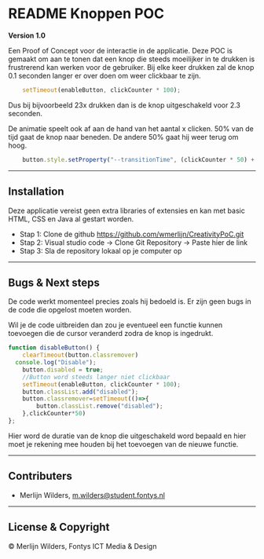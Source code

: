 # README Knoppen POC

**Version 1.0**

Een Proof of Concept voor de interactie in de applicatie.
Deze POC is gemaakt om aan te tonen dat een knop die steeds moeilijker in te drukken is frustrerend kan werken voor de gebruiker.
Bij elke keer drukken zal de knop 0.1 seconden langer er over doen om weer clickbaar te zijn.
```js
    setTimeout(enableButton, clickCounter * 100);
```
Dus bij bijvoorbeeld 23x drukken dan is de knop uitgeschakeld voor 2.3 seconden.

De animatie speelt ook af aan de hand van het aantal x clicken. 50% van de tijd gaat de knop naar beneden. De andere 50% gaat hij weer terug om hoog.
```js
    button.style.setProperty("--transitionTime", (clickCounter * 50) + "ms")
```
---

## Installation
Deze applicatie vereist geen extra libraries of extensies en kan met basic HTML, CSS en Java al gestart worden.

- Stap 1: Clone de github https://github.com/wmerlijn/CreativityPoC.git
- Stap 2: Visual studio code -> Clone Git Repository -> Paste hier de link
- Stap 3: Sla de repository lokaal op je computer op


---

## Bugs & Next steps
De code werkt momenteel precies zoals hij bedoeld is. Er zijn geen bugs in de code die opgelost moeten worden.

Wil je de code uitbreiden dan zou je eventueel een functie kunnen toevoegen die de cursor veranderd zodra de knop is ingedrukt. 

```js
function disableButton() {
    clearTimeout(button.classremover)
  console.log("Disable");
    button.disabled = true;
    //Button word steeds langer niet clickbaar
    setTimeout(enableButton, clickCounter * 100);
    button.classList.add("disabled");
    button.classremover=setTimeout(()=>{
        button.classList.remove("disabled");
    },clickCounter*50)
};
```
Hier word de duratie van de knop die uitgeschakeld word bepaald en hier moet je rekening mee houden bij het toevoegen van de nieuwe functie.

---

## Contributers

- Merlijn Wilders, m.wilders@student.fontys.nl

---

## License & Copyright

© Merlijn Wilders, Fontys ICT Media & Design
